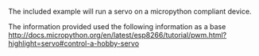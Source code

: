 The included example will run a servo on a micropython compliant device.

The information provided used the following information as a base
http://docs.micropython.org/en/latest/esp8266/tutorial/pwm.html?highlight=servo#control-a-hobby-servo